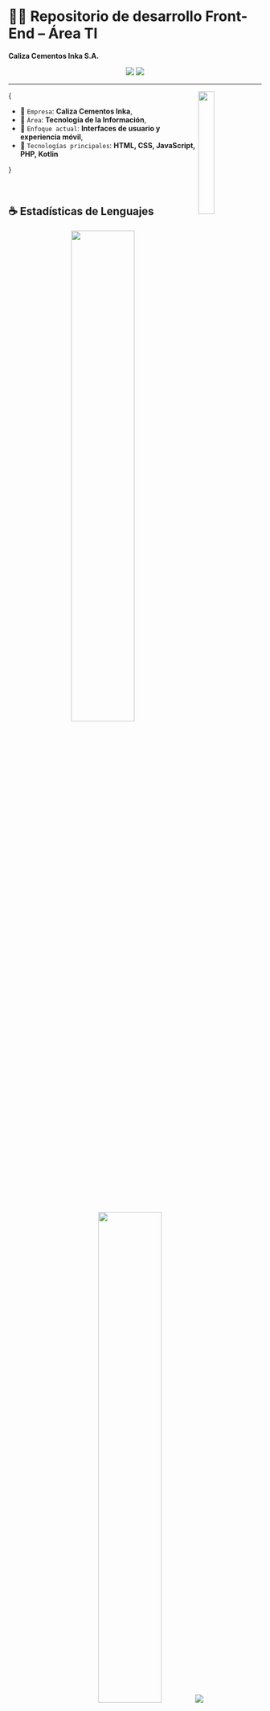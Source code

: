 # 👨‍💻 Repositorio de desarrollo Front-End – Área TI
**Caliza Cementos Inka S.A.**

<p align="center">
  <img src="https://img.shields.io/badge/Repositorio_Empresarial-blue?style=flat&logo=github"/>
  <img src="https://komarev.com/ghpvc/?username=calizacementos&color=blueviolet"/>
</p>

<hr/>

<img align='right' src='https://octodex.github.com/images/daftpunktocat-guy.gif' width='25%'>  

{  

* 🏢 `Empresa`: **Caliza Cementos Inka**,
* 💼 `Área`: **Tecnología de la Información**,
* 🌱 `Enfoque actual`: **Interfaces de usuario y experiencia móvil**,
* 🔧 `Tecnologías principales`: **HTML, CSS, JavaScript, PHP, Kotlin** 

}

<br/>

## ☕ Estadísticas de Lenguajes

<p align="center">
  <img height="50%" width="auto" src="https://github-readme-stats.vercel.app/api/top-langs/?username=TI-PRACTICANTE-1&layout=compact&hide_border=true&theme=material-palenight&bg_color=00000000&langs_count=6&hide=jupyter%20notebook,tex,css,php&exclude_repo=Pacman-AI">
  <img height="50%" width="auto" src="https://github-readme-stats.vercel.app/api?username=TI-PRACTICANTE-1&show_icons=true&count_private=true&theme=material-palenight&hide_border=true&hide=issues,contribs&bg_color=00000000">
  <img src="https://github-readme-streak-stats.herokuapp.com?user=TI-PRACTICANTE-1&theme=material-palenight&hide_border=true&background=FFFFFF00">
</p>

<p align="center">
  <img src="https://github-profile-trophy.vercel.app/?username=TI-PRACTICANTE-1&theme=tokyonight"/>
</p>

## 🧩 Tecnologías utilizadas

<h4 align="center">💻 Desarrollo Web</h4>

<p align="center">
  <a href="#"><img alt="HTML5" src="https://img.shields.io/badge/HTML-E34F26.svg?logo=html5&logoColor=white"></a>
  <a href="#"><img alt="CSS3" src="https://img.shields.io/badge/CSS-1572B6.svg?logo=css3&logoColor=white"></a>
  <a href="#"><img alt="JavaScript" src="https://img.shields.io/badge/JavaScript-F7DF1E.svg?logo=javascript&logoColor=black"></a>
  <a href="#"><img alt="PHP" src="https://img.shields.io/badge/PHP-777BB4.svg?logo=php&logoColor=white"></a>
  <a href="#"><img alt="Bootstrap" src="https://img.shields.io/badge/Bootstrap-7952B3.svg?logo=bootstrap&logoColor=white"></a>
  <a href="#"><img alt="jQuery" src="https://img.shields.io/badge/jQuery-0769AD.svg?logo=jquery&logoColor=white"></a>
  <a href="#"><img alt="SweetAlert2" src="https://img.shields.io/badge/SweetAlert2-FF5F6D.svg?logo=javascript&logoColor=white"></a>
  <a href="#"><img alt="Notifyx" src="https://img.shields.io/badge/Notifyx-1E90FF.svg?logo=javascript&logoColor=white"></a>
  <a href="#"><img alt="REST API" src="https://img.shields.io/badge/REST%20API-000000.svg?logo=api&logoColor=white"></a>
</p>

<h4 align="center">📱 Desarrollo Móvil (Android)</h4>

<p align="center">
  <a href="#"><img alt="Kotlin" src="https://img.shields.io/badge/Kotlin-7F52FF.svg?logo=kotlin&logoColor=white"></a>
  <a href="#"><img alt="Android Studio" src="https://img.shields.io/badge/Android_Studio-3DDC84.svg?logo=android-studio&logoColor=white"></a>
  <a href="#"><img alt="Jetpack Compose" src="https://img.shields.io/badge/Jetpack_Compose-4285F4.svg?logo=jetpack-compose&logoColor=white"></a>
  <a href="#"><img alt="Retrofit" src="https://img.shields.io/badge/Retrofit-005572.svg?logo=square&logoColor=white"></a>
  <a href="#"><img alt="OkHttp3" src="https://img.shields.io/badge/OkHttp3-000000.svg?logo=square&logoColor=white"></a>
</p>

<h4 align="center">🧰 IDE y herramientas</h4>

<p align="center">
  <a href="#"><img alt="VS Code" src="https://img.shields.io/badge/VS_Code-007ACC.svg?logo=visual-studio-code&logoColor=white"></a>
  <a href="#"><img alt="Git" src="https://img.shields.io/badge/Git-F05032.svg?logo=git&logoColor=white"></a>
  <a href="#"><img alt="GitHub" src="https://img.shields.io/badge/GitHub-181717.svg?logo=github&logoColor=white"></a>
</p>

<!--
## 🚀 Proyectos Destacados

| <a href="#" target="_blank">**Intranet Caliza**</a> | <a href="#" target="_blank">**Portal Clientes**</a> | <a href="#" target="_blank">**App Inventario**</a> | <a href="#" target="_blank">**Dashboard Ventas**</a> |
| :---: | :---: | :---: | :---: |
| <img align='center' src='https://via.placeholder.com/100' width="100px"  height='100px'> | <img align='center' width="100px" src='https://via.placeholder.com/100' height='100px'> | <img align='center' src='https://via.placeholder.com/100' width="100px" height='100px'> | <img align='center' src='https://via.placeholder.com/100' width="100px" height='100px'> |
| <p>Portal interno con herramientas corporativas</p> <a href="#" target="_blank">`Repositorio`</a> | <p>Sistema de gestión para clientes</p> <a href="#" target="_blank">`Repositorio`</a> | <p>Aplicación móvil para gestión de inventario</p> <a href="#" target="_blank">`Repositorio`</a> | <p>Panel de control para análisis de ventas</p> <a href="#" target="_blank">`Repositorio`</a> |
-->


## ⚙️ Uso del repositorio

Este repositorio es exclusivo del área TI para centralizar:
- Código fuente de proyectos Front-End
- Pruebas de interfaz
- Documentación técnica
- Evolución de componentes

El gráfico de distribución de lenguajes se actualiza automáticamente con cada nuevo proyecto agregado, reflejando el porcentaje de uso de cada tecnología en el repositorio.

---

**Actualizado por:** _Área TI – Caliza Cementos Inka_

